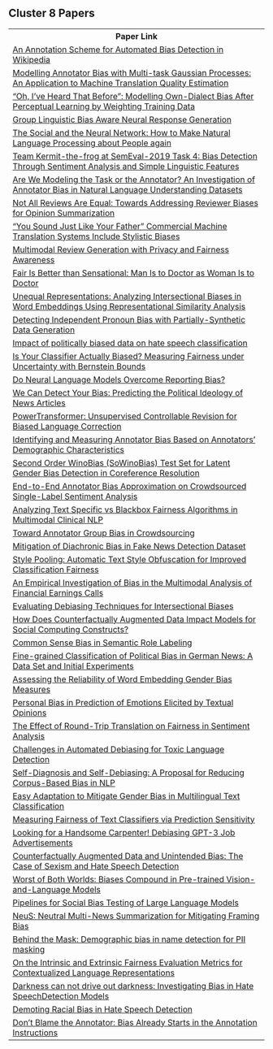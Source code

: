 ## Cluster 8 Papers

<html><table><tr>
<th>Paper Link</th>
</tr>
<tr>
<td><a href=https://www.semanticscholar.org/paper/f9e7807231df7686660dda820d1ea1b80d19046b>An Annotation Scheme for Automated Bias Detection in Wikipedia</a></td>
</tr>
<tr>
<td><a href=https://www.semanticscholar.org/paper/bfda4772029faf4dd66086469cf44a6c96d16e5c>Modelling Annotator Bias with Multi-task Gaussian Processes: An Application to Machine Translation Quality Estimation</a></td>
</tr>
<tr>
<td><a href=https://www.semanticscholar.org/paper/1b15af5bef17f0162df4a26320e8bbd57a9a823f>“Oh, I’ve Heard That Before”: Modelling Own-Dialect Bias After Perceptual Learning by Weighting Training Data</a></td>
</tr>
<tr>
<td><a href=https://www.semanticscholar.org/paper/63ad6c788f36e38e615abaadf29279c8e42f0742>Group Linguistic Bias Aware Neural Response Generation</a></td>
</tr>
<tr>
<td><a href=https://www.semanticscholar.org/paper/9fbd63c6df2b4efc4b96697becda6dbad5801cb0>The Social and the Neural Network: How to Make Natural Language Processing about People again</a></td>
</tr>
<tr>
<td><a href=https://www.semanticscholar.org/paper/cb4a63eacff24e4d64dfe05a4914ca9d005c61fc>Team Kermit-the-frog at SemEval-2019 Task 4: Bias Detection Through Sentiment Analysis and Simple Linguistic Features</a></td>
</tr>
<tr>
<td><a href=https://www.semanticscholar.org/paper/0abcbdf40f872e6baf1c082811d4ae93df787698>Are We Modeling the Task or the Annotator? An Investigation of Annotator Bias in Natural Language Understanding Datasets</a></td>
</tr>
<tr>
<td><a href=https://www.semanticscholar.org/paper/d3fec2b47051ab07e43af6462c62566e053df033>Not All Reviews Are Equal: Towards Addressing Reviewer Biases for Opinion Summarization</a></td>
</tr>
<tr>
<td><a href=https://www.semanticscholar.org/paper/a5ccd107c08c5a73ee89aee00a15bc4a0c8f7397>“You Sound Just Like Your Father” Commercial Machine Translation Systems Include Stylistic Biases</a></td>
</tr>
<tr>
<td><a href=https://www.semanticscholar.org/paper/eff5bb4dd745993687ff4f349cc1d59de70fc010>Multimodal Review Generation with Privacy and Fairness Awareness</a></td>
</tr>
<tr>
<td><a href=https://www.semanticscholar.org/paper/4b6f6669060367ae8f58e8a749bde085102f6298>Fair Is Better than Sensational: Man Is to Doctor as Woman Is to Doctor</a></td>
</tr>
<tr>
<td><a href=https://www.semanticscholar.org/paper/1a0e746a185ffbcbbd9e2e7f8404dc03d89852d9>Unequal Representations: Analyzing Intersectional Biases in Word Embeddings Using Representational Similarity Analysis</a></td>
</tr>
<tr>
<td><a href=https://www.semanticscholar.org/paper/055c04900d65bdcacdd0cc98a782e34f9bd7a544>Detecting Independent Pronoun Bias with Partially-Synthetic Data Generation</a></td>
</tr>
<tr>
<td><a href=https://www.semanticscholar.org/paper/d5167d87ab6eaacfe81424e05c2282d75ad56368>Impact of politically biased data on hate speech classification</a></td>
</tr>
<tr>
<td><a href=https://www.semanticscholar.org/paper/6b3e271e60df9825542374ee5e31e4a1ec2ee1bc>Is Your Classifier Actually Biased? Measuring Fairness under Uncertainty with Bernstein Bounds</a></td>
</tr>
<tr>
<td><a href=https://www.semanticscholar.org/paper/7096304d19457833972daec4d3f5107befe30b1c>Do Neural Language Models Overcome Reporting Bias?</a></td>
</tr>
<tr>
<td><a href=https://www.semanticscholar.org/paper/ce6945d32780c599d829c1995dfc1555ab33bdd1>We Can Detect Your Bias: Predicting the Political Ideology of News Articles</a></td>
</tr>
<tr>
<td><a href=https://www.semanticscholar.org/paper/e02c114d6269f4781b0fa92f4e2c9376e7462906>PowerTransformer: Unsupervised Controllable Revision for Biased Language Correction</a></td>
</tr>
<tr>
<td><a href=https://www.semanticscholar.org/paper/30461b178ef1f68427789d00ad351b6e94b0ae53>Identifying and Measuring Annotator Bias Based on Annotators’ Demographic Characteristics</a></td>
</tr>
<tr>
<td><a href=https://www.semanticscholar.org/paper/7328ee1811b8a5fca1df70f84e1f82deb0def285>Second Order WinoBias (SoWinoBias) Test Set for Latent Gender Bias Detection in Coreference Resolution</a></td>
</tr>
<tr>
<td><a href=https://www.semanticscholar.org/paper/b8b5d6bed24e5e82d94c5bf0f58ebf982ba68873>End-to-End Annotator Bias Approximation on Crowdsourced Single-Label Sentiment Analysis</a></td>
</tr>
<tr>
<td><a href=https://www.semanticscholar.org/paper/e0e71f342f247f8e6f3f31f9327cc4fc0d17f064>Analyzing Text Specific vs Blackbox Fairness Algorithms in Multimodal Clinical NLP</a></td>
</tr>
<tr>
<td><a href=https://www.semanticscholar.org/paper/6dc8b0018bbc183c8d15747e5f6cc3fb14678a9f>Toward Annotator Group Bias in Crowdsourcing</a></td>
</tr>
<tr>
<td><a href=https://www.semanticscholar.org/paper/95f29543d5ee6f35219121ca5cb87018d2b52815>Mitigation of Diachronic Bias in Fake News Detection Dataset</a></td>
</tr>
<tr>
<td><a href=https://www.semanticscholar.org/paper/1d7a01914b6ba54c3ca76ecee51edc1ec1cd6984>Style Pooling: Automatic Text Style Obfuscation for Improved Classification Fairness</a></td>
</tr>
<tr>
<td><a href=https://www.semanticscholar.org/paper/cbc2a99eb3fb9ba236a8dcf7b723a8ecf60ee2ae>An Empirical Investigation of Bias in the Multimodal Analysis of Financial Earnings Calls</a></td>
</tr>
<tr>
<td><a href=https://www.semanticscholar.org/paper/258e5b18b0f2bb027080ed347e856e6940a20ce5>Evaluating Debiasing Techniques for Intersectional Biases</a></td>
</tr>
<tr>
<td><a href=https://www.semanticscholar.org/paper/669d98245819f8eee8966f855d69fa1b74c13893>How Does Counterfactually Augmented Data Impact Models for Social Computing Constructs?</a></td>
</tr>
<tr>
<td><a href=https://www.semanticscholar.org/paper/f8162b6a3d24aea92fb0a27c678e28d077fa527d>Common Sense Bias in Semantic Role Labeling</a></td>
</tr>
<tr>
<td><a href=https://www.semanticscholar.org/paper/95377cccf05be92f32170aa4711e7f73658f4ca3>Fine-grained Classification of Political Bias in German News: A Data Set and Initial Experiments</a></td>
</tr>
<tr>
<td><a href=https://www.semanticscholar.org/paper/d7aa0383dd5ed751bda53bbe5caacf68d6325956>Assessing the Reliability of Word Embedding Gender Bias Measures</a></td>
</tr>
<tr>
<td><a href=https://www.semanticscholar.org/paper/1e33044678e4883f16f4b02e9ddcb875340485ec>Personal Bias in Prediction of Emotions Elicited by Textual Opinions</a></td>
</tr>
<tr>
<td><a href=https://www.semanticscholar.org/paper/21e465f2aa410565aeaab4895fe338d0e7b1c600>The Effect of Round-Trip Translation on Fairness in Sentiment Analysis</a></td>
</tr>
<tr>
<td><a href=https://www.semanticscholar.org/paper/3808e5664541434f1aa0df2bb18ccd06cb20fd73>Challenges in Automated Debiasing for Toxic Language Detection</a></td>
</tr>
<tr>
<td><a href=https://www.semanticscholar.org/paper/ce9ca56036307217ea565644d3d3bd74b879e045>Self-Diagnosis and Self-Debiasing: A Proposal for Reducing Corpus-Based Bias in NLP</a></td>
</tr>
<tr>
<td><a href=https://www.semanticscholar.org/paper/a200933eaecb90b64863760c9b7f29780e82d1f7>Easy Adaptation to Mitigate Gender Bias in Multilingual Text Classification</a></td>
</tr>
<tr>
<td><a href=https://www.semanticscholar.org/paper/1fe7e89cab6f75c11f299033e99a1be233e0708a>Measuring Fairness of Text Classifiers via Prediction Sensitivity</a></td>
</tr>
<tr>
<td><a href=https://www.semanticscholar.org/paper/8c90bfe05c06fd47eaec0f5b1662e06862572afe>Looking for a Handsome Carpenter! Debiasing GPT-3 Job Advertisements</a></td>
</tr>
<tr>
<td><a href=https://www.semanticscholar.org/paper/3597d42ed900c7c49a2267bcfe7a8acc0c1f4e0c>Counterfactually Augmented Data and Unintended Bias: The Case of Sexism and Hate Speech Detection</a></td>
</tr>
<tr>
<td><a href=https://www.semanticscholar.org/paper/1e83a4a3cc65229403a5f90229007af957c12602>Worst of Both Worlds: Biases Compound in Pre-trained Vision-and-Language Models</a></td>
</tr>
<tr>
<td><a href=https://www.semanticscholar.org/paper/2972ad9cd2f5a8efaffce15fc527e1a8644b081a>Pipelines for Social Bias Testing of Large Language Models</a></td>
</tr>
<tr>
<td><a href=https://www.semanticscholar.org/paper/05fe77337bb43d4efd2c042c9bd5f044bb6e2271>NeuS: Neutral Multi-News Summarization for Mitigating Framing Bias</a></td>
</tr>
<tr>
<td><a href=https://www.semanticscholar.org/paper/4b1ce0b40a8efcaafbae4bafac2023923cf9c796>Behind the Mask: Demographic bias in name detection for PII masking</a></td>
</tr>
<tr>
<td><a href=https://www.semanticscholar.org/paper/d9424371662717c8981eef3d501d7ce59c66ce77>On the Intrinsic and Extrinsic Fairness Evaluation Metrics for Contextualized Language Representations</a></td>
</tr>
<tr>
<td><a href=https://www.semanticscholar.org/paper/c95b967dcd2bc0273ace995ef96c7aa7dd5b8e3d>Darkness can not drive out darkness: Investigating Bias in Hate SpeechDetection Models</a></td>
</tr>
<tr>
<td><a href=https://www.semanticscholar.org/paper/034415a68c3f2d0710bf80d2b97bae1c583da4c8>Demoting Racial Bias in Hate Speech Detection</a></td>
</tr>
<tr>
<td><a href=https://www.semanticscholar.org/paper/3a6a97a50695d43d95a015bbb554b2bc0d40394e>Don’t Blame the Annotator: Bias Already Starts in the Annotation Instructions</a></td>
</tr>
</table></html>
